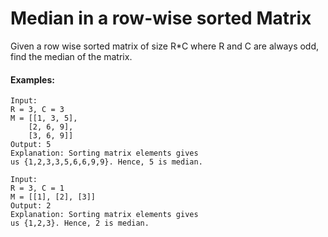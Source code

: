 # Median in a row-wise sorted Matrix

Given a row wise sorted matrix of size R*C where R and C are always odd, find the median of the matrix.

#### Examples:
    Input:
    R = 3, C = 3
    M = [[1, 3, 5], 
        [2, 6, 9], 
        [3, 6, 9]]
    Output: 5
    Explanation: Sorting matrix elements gives 
    us {1,2,3,3,5,6,6,9,9}. Hence, 5 is median. 

    Input:
    R = 3, C = 1
    M = [[1], [2], [3]]
    Output: 2
    Explanation: Sorting matrix elements gives 
    us {1,2,3}. Hence, 2 is median.